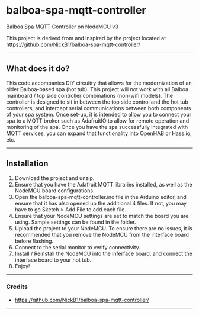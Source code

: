 # balboa-spa-mqtt-controller
 Balboa Spa MQTT Controller on NodeMCU v3
 
This project is derived from and inspired by the project located at https://github.com/NickB1/balboa-spa-mqtt-controller/

---

## What does it do?

This code accompanies DIY circuitry that allows for the modernization of an older Balboa-based spa (hot tub). This project will not work with all Balboa mainboard / top side controller combinations (non-wifi models). The controller is designed to sit in between the top side control and the hot tub controllers, and intercept serial communications between both components of your spa system. Once set-up, it is intended to allow you to connect your spa to a MQTT broker such as AdafruitIO to allow for remote operation and monitoring of the spa. Once you have the spa successfully integrated with MQTT services, you can expand that functionality into OpenHAB or Hass.io, etc. 

---

## Installation

1) Download the project and unzip. 
2) Ensure that you have the Adafruit MQTT libraries installed, as well as the NodeMCU board configurations.
3) Open the balboa-spa-mqtt-controller.ino file in the Arduino editor, and ensure that it has also opened up the additional 4 files. If not, you may have to go Sketch > Add File to add each file.
4) Ensure that your NodeMCU settings are set to match the board you are using. Sample settings can be found in the folder.
5) Upload the project to your NodeMCU. To ensure there are no issues, it is recommended that you remove the NodeMCU from the interface board before flashing.
6) Connect to the serial monitor to verify connectivity.
7) Install / Reinstall the NodeMCU into the inferface board, and connect the interface board to your hot tub.
8) Enjoy!

---

### Credits

* https://github.com/NickB1/balboa-spa-mqtt-controller/

---
